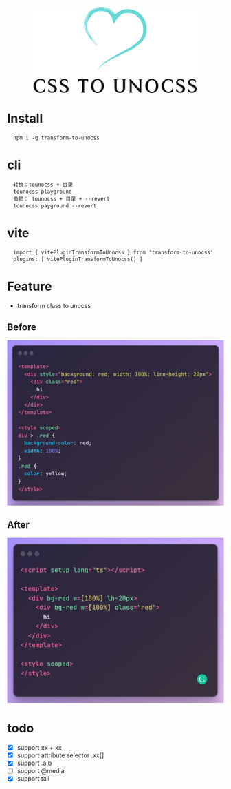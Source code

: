 <p align="center">
<img height="200" src="./assets/kv.png" alt="to unocss">
</p>

# Install

```
  npm i -g transform-to-unocss
```

# cli

```
  转换：tounocss + 目录
  tounocss playground
  撤销： tounocss + 目录 + --revert
  tounocss payground --revert
```

# vite

```
  import { vitePluginTransformToUnocss } from 'transform-to-unocss'
  plugins: [ vitePluginTransformToUnocss() ]
```

# Feature

- transform class to unocss

## Before

![before](/assets/before.png)

## After

![after](/assets/after.png)

# todo

- [x] support xx + xx
- [x] support attribute selector .xx[]
- [x] support .a.b
- [ ] support @media
- [x] support tail
